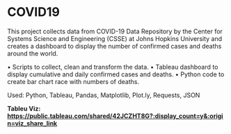 # COVID19


This project collects data from COVID-19 Data Repository by the Center for Systems Science and Engineering (CSSE) at Johns Hopkins University and creates a dashboard to display the number of confirmed cases and deaths around the world.

•	Scripts to collect, clean and transform the data.
•	Tableau dashboard to display cumulative and daily confirmed cases and deaths. 
•	Python code to create bar chart race with numbers of deaths.

Used: Python, Tableau, Pandas, Matplotlib, Plot.ly, Requests, JSON

<b>Tableu Viz:
https://public.tableau.com/shared/42JCZHT8G?:display_count=y&:origin=viz_share_link
